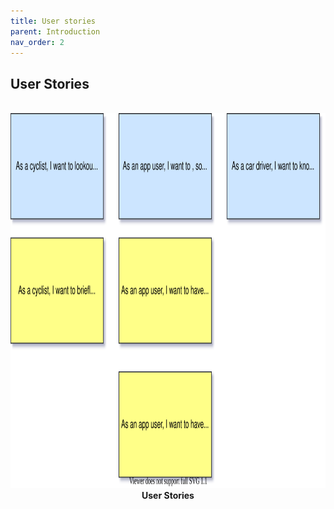 ```yaml
---
title: User stories
parent: Introduction
nav_order: 2
---
```


## User Stories
<p align="center">
  <br>
  <img height = 600 src="../images/User Stories.svg">
  <br>    
  <b> User Stories</b>    
</p>
<br><br><br />
